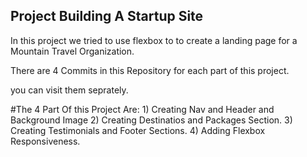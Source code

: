 ## Project Building A Startup Site

In this project we tried to use flexbox to to create a landing page for a Mountain Travel Organization.

There are 4 Commits in this Repository for each part of this project. 

you can visit them seprately.

#The 4 Part Of this Project Are:
    1)  Creating Nav and Header and Background Image
    2)  Creating Destinatios and Packages Section.
    3)  Creating Testimonials and Footer Sections.
    4)  Adding Flexbox Responsiveness.
